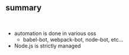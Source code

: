 ## summary

<br />

- automation is done in various oss
  - babel-bot, webpack-bot, node-bot, etc...
- Node.js is strictly managed
